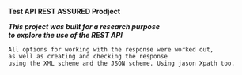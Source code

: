 __Test API REST ASSURED Prodject__

___This project was built for a research purpose             
to explore the use of the REST API___

~~~~
All options for working with the response were worked out, 
as well as creating and checking the response 
using the XML scheme and the JSON scheme. Using jason Xpath too.